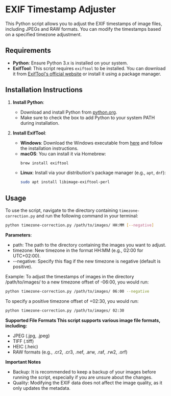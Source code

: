 # EXIF Timestamp Adjuster

This Python script allows you to adjust the EXIF timestamps of image files, including JPEGs and RAW formats. You can modify the timestamps based on a specified timezone adjustment.

## Requirements

- **Python**: Ensure Python 3.x is installed on your system.
- **ExifTool**: This script requires `exiftool` to be installed. You can download it from [ExifTool's official website](https://exiftool.org/) or install it using a package manager.

## Installation Instructions

1. **Install Python**:
   - Download and install Python from [python.org](https://www.python.org/downloads/).
   - Make sure to check the box to add Python to your system PATH during installation.

2. **Install ExifTool**:
   - **Windows**: Download the Windows executable from [here](https://exiftool.org/) and follow the installation instructions.
   - **macOS**: You can install it via Homebrew:
     ```bash
     brew install exiftool
     ```
   - **Linux**: Install via your distribution's package manager (e.g., `apt`, `dnf`):
     ```bash
     sudo apt install libimage-exiftool-perl
     ```

## Usage

To use the script, navigate to the directory containing `timezone-correction.py` and run the following command in your terminal:
```bash
python timezone-correction.py /path/to/images/ HH:MM [--negative]
```

**Parameters**:

- path: The path to the directory containing the images you want to adjust.
- timezone: New timezone in the format HH:MM (e.g., 02:00 for UTC+02:00).
- --negative: Specify this flag if the new timezone is negative (default is positive).

Example:
To adjust the timestamps of images in the directory /path/to/images/ to a new timezone offset of -06:00, you would run:

```bash
python timezone-correction.py /path/to/images/ 06:00 --negative
```
To specify a positive timezone offset of +02:30, you would run:
    
```bash
python timezone-correction.py /path/to/images/ 02:30
```

**Supported File Formats This script supports various image file formats, including:**

- JPEG (.jpg, .jpeg)
- TIFF (.tiff)
- HEIC (.heic)
- RAW formats (e.g., .cr2, .cr3, .nef, .arw, .raf, .rw2, .orf)

**Important Notes**
- Backup: It is recommended to keep a backup of your images before running the script, especially if you are unsure about the changes.
- Quality: Modifying the EXIF data does not affect the image quality, as it only updates the metadata.